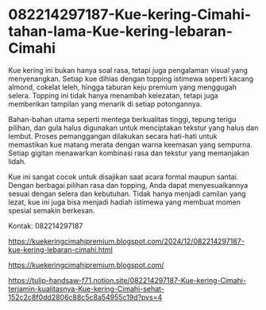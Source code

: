 # 082214297187-Kue-kering-Cimahi-tahan-lama-Kue-kering-lebaran-Cimahi
Kue kering ini bukan hanya soal rasa, tetapi juga pengalaman visual yang menyenangkan. Setiap kue dihias dengan topping istimewa seperti kacang almond, cokelat leleh, hingga taburan keju premium yang menggugah selera. Topping ini tidak hanya menambah kelezatan, tetapi juga memberikan tampilan yang menarik di setiap potongannya.

Bahan-bahan utama seperti mentega berkualitas tinggi, tepung terigu pilihan, dan gula halus digunakan untuk menciptakan tekstur yang halus dan lembut. Proses pemanggangan dilakukan secara hati-hati untuk memastikan kue matang merata dengan warna keemasan yang sempurna. Setiap gigitan menawarkan kombinasi rasa dan tekstur yang memanjakan lidah.

Kue ini sangat cocok untuk disajikan saat acara formal maupun santai. Dengan berbagai pilihan rasa dan topping, Anda dapat menyesuaikannya sesuai dengan selera dan kebutuhan. Tidak hanya menjadi camilan yang lezat, kue ini juga bisa menjadi hadiah istimewa yang membuat momen spesial semakin berkesan.

Kontak: 082214297187

https://kuekeringcimahipremium.blogspot.com/2024/12/082214297187-kue-kering-lebaran-cimahi.html

https://kuekeringcimahipremium.blogspot.com/

https://tulip-handsaw-f71.notion.site/082214297187-Kue-kering-Cimahi-terjamin-kualitasnya-Kue-kering-Cimahi-sehat-152c2c8f0dd2806c88c5c8a54955c19d?pvs=4
